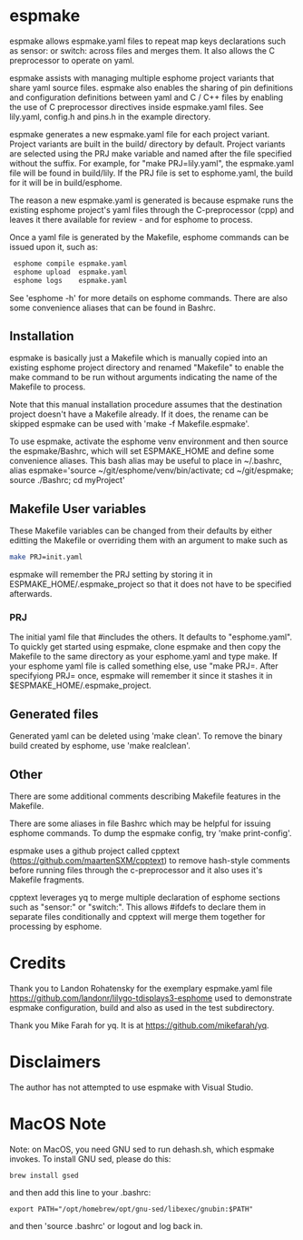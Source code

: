 # espmake

espmake allows espmake.yaml files to repeat map keys declarations such as
sensor: or switch: across files and merges them.  It also allows the C
preprocessor to operate on yaml.

espmake assists with managing multiple esphome project variants that share
yaml source files.  espmake also enables the sharing of pin definitions
and configuration definitions between yaml and C / C++ files by enabling
the use of C preprocessor directives inside espmake.yaml files. See
lily.yaml, config.h and pins.h in the example directory.

espmake generates a new espmake.yaml file for each project variant.
Project variants are built in the build/ directory by default.
Project variants are selected using the PRJ make variable and named
after the file specified without the suffix. For example, for
"make PRJ=lily.yaml", the espmake.yaml file will be found in
build/lily. If the PRJ file is set to esphome.yaml, the build for
it will be in build/esphome.

The reason a new espmake.yaml is generated is because espmake
runs the existing esphome project's yaml files through the
C-preprocessor (cpp) and leaves it there available for review - and
for esphome to process.

Once a yaml file is generated by the Makefile,  esphome commands
can be issued upon it, such as:
```bash
 esphome compile espmake.yaml
 esphome upload  espmake.yaml
 esphome logs    espmake.yaml
```
See 'esphome -h' for more details on esphome commands.  There are also
some convenience aliases that can be found in Bashrc.

## Installation

espmake is basically just a Makefile which is manually copied into an
existing esphome project directory and renamed "Makefile" to enable the
make command to be run without arguments indicating the name of the
Makefile to process.

Note that this manual installation procedure assumes that the destination
project doesn't have a Makefile already. If it does, the rename can be
skipped espmake can be used with 'make -f Makefile.espmake'.

To use espmake, activate the esphome venv environment and then source the
espmake/Bashrc, which will set ESPMAKE_HOME and define some convenience
aliases. This bash alias may be useful to place in ~/.bashrc, 
alias espmake='source ~/git/esphome/venv/bin/activate; cd ~/git/espmake; source
 ./Bashrc; cd myProject'

## Makefile User variables

These Makefile variables can be changed from their defaults by either
editting the Makefile or overriding them with an argument to make such as
```bash
make PRJ=init.yaml
```
espmake will remember the PRJ setting by storing it in
ESPMAKE_HOME/.espmake_project so that it does not have to be specified
afterwards.

### PRJ

The initial yaml file that #includes the others. It defaults
to "esphome.yaml". To quickly get started using espmake, clone
espmake and then copy the Makefile to the same directory as your
esphome.yaml and type make.  If your esphome yaml file is called
something else, use "make PRJ=<esphome yaml file>.  After specifyiong
PRJ= once, espmake will remember it since it stashes it in
$ESPMAKE_HOME/.espmake_project.

## Generated files

Generated yaml can be deleted using 'make clean'. To remove the
binary build created by esphome, use 'make realclean'.

## Other

There are some additional comments describing Makefile features in the
Makefile.

There are some aliases in file Bashrc which may be helpful for issuing
esphome commands.  To dump the espmake config, try 'make print-config'.

espmake uses a github project called cpptext
(https://github.com/maartenSXM/cpptext) to remove hash-style comments
before running files through the c-preprocessor and it also
uses it's Makefile fragments.

cpptext leverages yq to merge multiple declaration of esphome sections
such as "sensor:" or "switch:".  This allows #ifdefs to declare them
in separate files conditionally and cpptext will merge them together for
processing by esphome.

# Credits

Thank you to Landon Rohatensky for the exemplary espmake.yaml file
https://github.com/landonr/lilygo-tdisplays3-esphome used to demonstrate
espmake configuration, build and also as used in the test subdirectory.

Thank you Mike Farah for yq. It is at https://github.com/mikefarah/yq.

# Disclaimers

The author has not attempted to use espmake with Visual Studio.

# MacOS Note
Note: on MacOS, you need GNU sed to run dehash.sh, which espmake invokes.
To install GNU sed, please do this:
```
brew install gsed
```
and then add this line to your .bashrc:
```
export PATH="/opt/homebrew/opt/gnu-sed/libexec/gnubin:$PATH"
```
and then 'source .bashrc' or logout and log back in.

